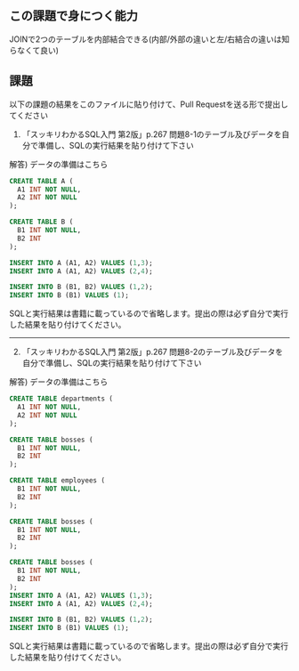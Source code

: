 ## この課題で身につく能力

JOINで2つのテーブルを内部結合できる(内部/外部の違いと左/右結合の違いは知らなくて良い)

## 課題

以下の課題の結果をこのファイルに貼り付けて、Pull Requestを送る形で提出してください

1. 「スッキリわかるSQL入門 第2版」p.267 問題8-1のテーブル及びデータを自分で準備し、SQLの実行結果を貼り付けて下さい

解答) データの準備はこちら

```sql
CREATE TABLE A (
  A1 INT NOT NULL,
  A2 INT NOT NULL
);

CREATE TABLE B (
  B1 INT NOT NULL,
  B2 INT
);

INSERT INTO A (A1, A2) VALUES (1,3);
INSERT INTO A (A1, A2) VALUES (2,4);

INSERT INTO B (B1, B2) VALUES (1,2);
INSERT INTO B (B1) VALUES (1);
```

SQLと実行結果は書籍に載っているので省略します。提出の際は必ず自分で実行した結果を貼り付けてください。

---
2. 「スッキリわかるSQL入門 第2版」p.267 問題8-2のテーブル及びデータを自分で準備し、SQLの実行結果を貼り付けて下さい

解答) データの準備はこちら

```sql
CREATE TABLE departments (
  A1 INT NOT NULL,
  A2 INT NOT NULL
);

CREATE TABLE bosses (
  B1 INT NOT NULL,
  B2 INT
);

CREATE TABLE employees (
  B1 INT NOT NULL,
  B2 INT
);

CREATE TABLE bosses (
  B1 INT NOT NULL,
  B2 INT
);

CREATE TABLE bosses (
  B1 INT NOT NULL,
  B2 INT
);
INSERT INTO A (A1, A2) VALUES (1,3);
INSERT INTO A (A1, A2) VALUES (2,4);

INSERT INTO B (B1, B2) VALUES (1,2);
INSERT INTO B (B1) VALUES (1);
```

SQLと実行結果は書籍に載っているので省略します。提出の際は必ず自分で実行した結果を貼り付けてください。
